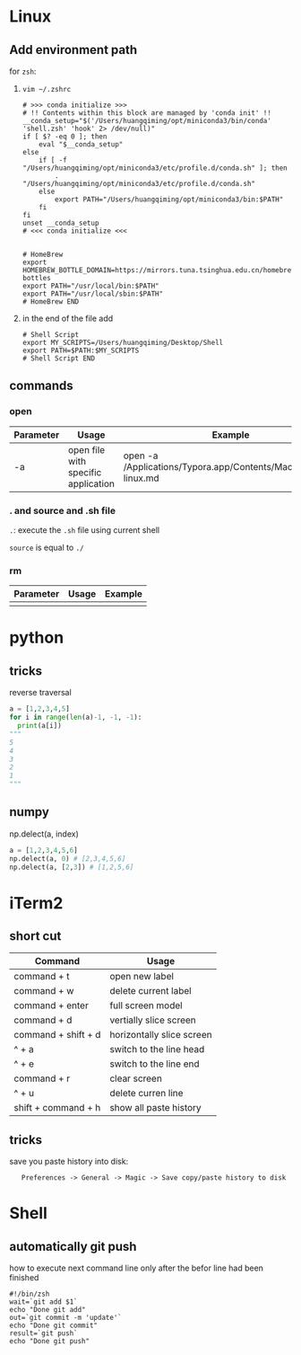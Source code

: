 # Linux

## Add environment path

for `zsh`:

1. `vim ~/.zshrc`

   ```shell
   # >>> conda initialize >>>
   # !! Contents within this block are managed by 'conda init' !!
   __conda_setup="$('/Users/huangqiming/opt/miniconda3/bin/conda' 'shell.zsh' 'hook' 2> /dev/null)"
   if [ $? -eq 0 ]; then
       eval "$__conda_setup"
   else
       if [ -f "/Users/huangqiming/opt/miniconda3/etc/profile.d/conda.sh" ]; then
           . "/Users/huangqiming/opt/miniconda3/etc/profile.d/conda.sh"
       else
           export PATH="/Users/huangqiming/opt/miniconda3/bin:$PATH"
       fi
   fi
   unset __conda_setup
   # <<< conda initialize <<<
   
   
   # HomeBrew
   export HOMEBREW_BOTTLE_DOMAIN=https://mirrors.tuna.tsinghua.edu.cn/homebrew-bottles
   export PATH="/usr/local/bin:$PATH"
   export PATH="/usr/local/sbin:$PATH"
   # HomeBrew END
   ```

2. in the end of the file add

   ```shell
   # Shell Script
   export MY_SCRIPTS=/Users/huangqiming/Desktop/Shell
   export PATH=$PATH:$MY_SCRIPTS
   # Shell Script END
   ```

## commands

### open

| Parameter | Usage                               | Example                                                      |
| --------- | ----------------------------------- | ------------------------------------------------------------ |
| -a        | open file with specific application | open -a /Applications/Typora.app/Contents/MacOS/Typora linux.md |

### . and source and .sh file

`.`:  execute the `.sh` file using current shell

`source`  is equal to `./`

### rm

| Parameter | Usage | Example |
| --------- | ----- | ------- |
|           |       |         |





# python

## tricks

reverse traversal

```python
a = [1,2,3,4,5]
for i in range(len(a)-1, -1, -1):
  print(a[i])
"""
5
4
3
2
1
"""
```



## numpy

np.delect(a, index)

```python
a = [1,2,3,4,5,6]
np.delect(a, 0) # [2,3,4,5,6]
np.delect(a, [2,3]) # [1,2,5,6]
```



# iTerm2

## short cut

| Command             | Usage                     |
| ------------------- | ------------------------- |
| command + t         | open new label            |
| command + w         | delete current label      |
| command + enter     | full screen model         |
| command + d         | vertially slice screen    |
| command + shift + d | horizontally slice screen |
| ^ + a               | switch to the line head   |
| ^ + e               | switch to the line end    |
| command + r         | clear screen              |
| ^ + u               | delete curren line        |
| shift + command + h | show all paste history    |

## tricks

save you paste history into disk:

`	Preferences -> General -> Magic -> Save copy/paste history to disk`

# Shell

## automatically git push

how to execute next command line only after the befor line had been finished

```shell
#!/bin/zsh
wait=`git add $1`
echo "Done git add"
out=`git commit -m 'update'`
echo "Done git commit"
result=`git push`
echo "Done git push"
```






